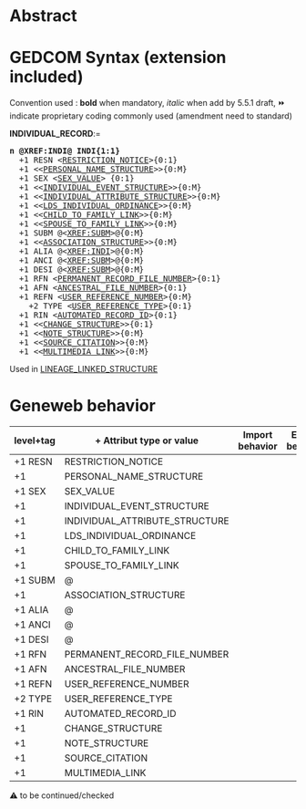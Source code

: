 ﻿# Abstract

# GEDCOM Syntax (extension included)
Convention used : **bold** when mandatory, _italic_ when add by 5.5.1 draft, &#x23E9; indicate proprietary coding commonly used (amendment need to standard)<br />

**INDIVIDUAL_RECORD**:=
<pre>
<b>n @XREF:INDI@ INDI{1:1}</b>
  +1 RESN &lt;<a href=Ged.RESTRICTION_NOTICE.md>RESTRICTION_NOTICE</a>&gt;{0:1}
  +1 &lt;&lt;<a href=Ged.PERSONAL_NAME_STRUCTURE.md>PERSONAL_NAME_STRUCTURE</a>&gt;&gt;{0:M}
  +1 SEX &lt;<a href=Ged.SEX_VALUE.md>SEX_VALUE</a>&gt; {0:1}
  +1 &lt;&lt;<a href=Ged.INDIVIDUAL_EVENT_STRUCTURE.md>INDIVIDUAL_EVENT_STRUCTURE</a>&gt;&gt;{0:M}
  +1 &lt;&lt;<a href=Ged.INDIVIDUAL_ATTRIBUTE_STRUCTURE.md>INDIVIDUAL_ATTRIBUTE_STRUCTURE</a>&gt;&gt;{0:M}
  +1 &lt;&lt;<a href=Ged.LDS_INDIVIDUAL_ORDINANCE.md>LDS_INDIVIDUAL_ORDINANCE</a>&gt;&gt;{0:M}
  +1 &lt;&lt;<a href=Ged.CHILD_TO_FAMILY_LINK.md>CHILD_TO_FAMILY_LINK</a>&gt;&gt;{0:M}
  +1 &lt;&lt;<a href=Ged.SPOUSE_TO_FAMILY_LINK.md>SPOUSE_TO_FAMILY_LINK</a>&gt;&gt;{0:M}
  +1 SUBM @&lt;<a href=Ged.XREF_SUBM.md>XREF:SUBM</a>&gt;@{0:M}
  +1 &lt;&lt;<a href=Ged.ASSOCIATION_STRUCTURE.md>ASSOCIATION_STRUCTURE</a>&gt;&gt;{0:M}
  +1 ALIA @&lt;<a href=Ged.XREF_INDI.md>XREF:INDI</a>&gt;@{0:M}
  +1 ANCI @&lt;<a href=Ged.XREF_SUBM.md>XREF:SUBM</a>&gt;@{0:M}
  +1 DESI @&lt;<a href=Ged.XREF_SUBM.md>XREF:SUBM</a>&gt;@{0:M}
  +1 RFN &lt;<a href=Ged.PERMANENT_RECORD_FILE_NUMBER.md>PERMANENT_RECORD_FILE_NUMBER</a>&gt;{0:1}
  +1 AFN &lt;<a href=Ged.ANCESTRAL_FILE_NUMBER.md>ANCESTRAL_FILE_NUMBER</a>&gt;{0:1}
  +1 REFN &lt;<a href=Ged.USER_REFERENCE_NUMBER.md>USER_REFERENCE_NUMBER</a>&gt;{0:M}
    +2 TYPE &lt;<a href=Ged.USER_REFERENCE_TYPE.md>USER_REFERENCE_TYPE</a>&gt;{0:1}
  +1 RIN &lt;<a href=Ged.AUTOMATED_RECORD_ID.md>AUTOMATED_RECORD_ID</a>&gt;{0:1}
  +1 &lt;&lt;<a href=Ged.CHANGE_STRUCTURE.md>CHANGE_STRUCTURE</a>&gt;&gt;{0:1}
  +1 &lt;&lt;<a href=Ged.NOTE_STRUCTURE.md>NOTE_STRUCTURE</a>&gt;&gt;{0:M}
  +1 &lt;&lt;<a href=Ged.SOURCE_CITATION.md>SOURCE_CITATION</a>&gt;&gt;{0:M}
  +1 &lt;&lt;<a href=Ged.MULTIMEDIA_LINK.md>MULTIMEDIA_LINK</a>&gt;&gt;{0:M}
</pre>
Used in <a href=Ged.LINEAGE_LINKED_STRUCTURE.md>LINEAGE_LINKED_STRUCTURE</a><br />

# Geneweb behavior

level+tag  | + Attribut type or value | Import behavior | Export behavior  | Comment 
---------- | ------------- | :---------------: | :-----------------:| -----------
+1 RESN | RESTRICTION_NOTICE | | |
+1 | PERSONAL_NAME_STRUCTURE | | |
+1 SEX | SEX_VALUE | | |
+1 | INDIVIDUAL_EVENT_STRUCTURE | | |
+1 | INDIVIDUAL_ATTRIBUTE_STRUCTURE | | |
+1 | LDS_INDIVIDUAL_ORDINANCE | | |
+1 | CHILD_TO_FAMILY_LINK | | |
+1 | SPOUSE_TO_FAMILY_LINK | | |
+1 SUBM | @ | | |
+1 | ASSOCIATION_STRUCTURE | | |
+1 ALIA | @ | | |
+1 ANCI | @ | | |
+1 DESI | @ | | |
+1 RFN | PERMANENT_RECORD_FILE_NUMBER | | |
+1 AFN | ANCESTRAL_FILE_NUMBER | | |
+1 REFN | USER_REFERENCE_NUMBER | | |
+2 TYPE | USER_REFERENCE_TYPE | | |
+1 RIN | AUTOMATED_RECORD_ID | | |
+1 | CHANGE_STRUCTURE | | |
+1 | NOTE_STRUCTURE | | |
+1 | SOURCE_CITATION | | |
+1 | MULTIMEDIA_LINK | | |

:warning: to be continued/checked

